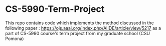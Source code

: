 # CS-5990-Term-Project
This repo contains code which implements the method discussed in the following paper : https://ojs.aaai.org/index.php/AIIDE/article/view/5217 as a part of CS-5990 course's term project from my graduate school (CSU Pomona)
